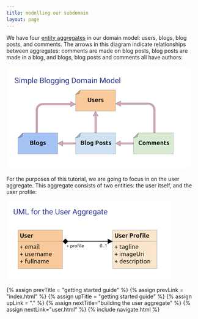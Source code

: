 ```yaml
---
title: modelling our subdomain
layout: page
---
```


We have four [entity
aggregates](http://longevityframework.github.io/longevity/manual/ddd-basics/aggregates-and-entities.html)
in our domain model: users, blogs, blog posts, and comments. The
arrows in this diagram indicate relationships between aggregates:
comments are made on blog posts, blog posts are made in a blog, and
blogs, blog posts and comments all have authors:

<img src="domain-model.png">

For the purposes of this tutorial, we are going to focus in on
the user aggregate. This aggregate consists of two entities: the
user itself, and the user profile:

<img src="user-aggregate.png">

{% assign prevTitle = "getting started guide" %}
{% assign prevLink = "index.html" %}
{% assign upTitle = "getting started guide" %}
{% assign upLink = "." %}
{% assign nextTitle="building the user aggregate" %}
{% assign nextLink="user.html" %}
{% include navigate.html %}
